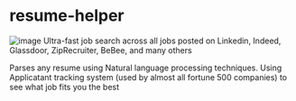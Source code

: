 # resume-helper
![image](https://user-images.githubusercontent.com/121909443/225839666-bdbccf4a-8be9-4d4e-b447-d08d7b3e3b32.png)
Ultra-fast job search across all jobs posted on Linkedin, Indeed, Glassdoor, ZipRecruiter, BeBee, and many others

Parses any resume using Natural language processing techniques. Using Applicatant tracking system (used by almost all fortune 500 companies) to see what job fits you the best
